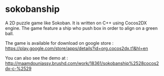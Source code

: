 # sokobanship

A 2D puzzle game like Sokoban.
It is written on C++ using Cocos2DX engine.
The game feature a ship who push box in order to align on a green ball.

The game is available for download on google store : https://play.google.com/store/apps/details?id=org.cocos2dx.t1&hl=en

You can also see the demo at : http://maamdouniassy.brushd.com/work/18361/sokobanship%2528cocos2dx-c-%2529
